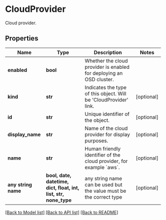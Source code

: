 # CloudProvider

Cloud provider.

## Properties
Name | Type | Description | Notes
------------ | ------------- | ------------- | -------------
**enabled** | **bool** | Whether the cloud provider is enabled for deploying an OSD cluster. | 
**kind** | **str** | Indicates the type of this object. Will be &#39;CloudProvider&#39; link. | [optional] 
**id** | **str** | Unique identifier of the object. | [optional] 
**display_name** | **str** | Name of the cloud provider for display purposes. | [optional] 
**name** | **str** | Human friendly identifier of the cloud provider, for example &#x60;aws&#x60;. | [optional] 
**any string name** | **bool, date, datetime, dict, float, int, list, str, none_type** | any string name can be used but the value must be the correct type | [optional]

[[Back to Model list]](../README.md#documentation-for-models) [[Back to API list]](../README.md#documentation-for-api-endpoints) [[Back to README]](../README.md)


